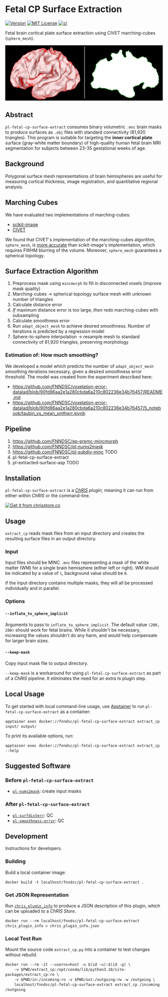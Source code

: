 # Fetal CP Surface Extraction

[![Version](https://img.shields.io/docker/v/fnndsc/pl-fetal-cp-surface-extract?sort=semver)](https://hub.docker.com/r/fnndsc/pl-fetal-cp-surface-extract)
[![MIT License](https://img.shields.io/github/license/fnndsc/pl-fetal-cp-surface-extract)](https://github.com/FNNDSC/pl-fetal-cp-surface-extract/blob/main/LICENSE)
[![ci](https://github.com/FNNDSC/pl-fetal-cp-surface-extract/actions/workflows/ci.yml/badge.svg)](https://github.com/FNNDSC/pl-fetal-cp-surface-extract/actions/workflows/ci.yml)

Fetal brain cortical plate surface extraction using CIVET marching-cubes (`sphere_mesh`).

![Figure](docs/fig.png)

## Abstract

`pl-fetal-cp-surface-extract` consumes binary volumetric `.mnc` brain masks to produce
surfaces as `.obj` files with standard connectivity (81,920 triangles). This program is
suitable for targeting the **inner cortical plate** surface (gray-white matter boundary)
of high-quality human fetal brain MRI segmentation for subjects between 23-35 gestational
weeks of age.

## Background

Polygonal surface mesh representations of brain hemispheres are useful for measuring cortical
thickness, image registration, and quantitative regional analysis.

## Marching Cubes

We have evaluated two implementations of marching-cubes:

- [scikit-image](https://github.com/FNNDSC/pl-fetal-cp-surface-extract)
- [CIVET](https://github.com/FNNDSC/ep-sphere_mesh)

We found that CIVET's implementation of the marching-cubes algorithm, `sphere_mesh`, is
[more accurate](docs/compare_civet_skimage.md)
than scikit-image's implementation, which requires FWHM blurring of the volume.
Moreover, `sphere_mesh` guarantees a spherical topology.

## Surface Extraction Algorithm

1. Preprocess mask using `mincmorph` to fill in disconnected voxels (improve mask quality)
2. Marching-cubes -> spherical topology surface mesh with unknown number of triangles
3. Calculate distance error
4. _If_ maximum distance error is too large, _then_ redo marching-cubes with subsampling
5. Calculate smoothness error
6. Run `adapt_object_mesh` to achieve desired smoothness. Number of iterations is predicted by a regression model
7. Sphere-to-sphere interpolation -> resample mesh to standard connectivity of 81,920 triangles, preserving morphology

### Estimation of: How much smoothing?

We developed a model which predicts the number of `adapt_object_mesh` smoothing iterations necessary, given a desired smoothness error threshold.
The model was created from the experiment described here:

- https://github.com/FNNDSC/voxelation-error-datalad/blob/90fd86aa2e1a280cbda6a210c802236e34b76457/README.md
- https://github.com/FNNDSC/voxelation-error-datalad/blob/90fd86aa2e1a280cbda6a210c802236e34b76457/5_notebook/taubin_vs_mean_smtherr.ipynb

## Pipeline

1. https://github.com/FNNDSC/ep-premc-mincmorph
2. https://github.com/FNNDSC/pl-nums2mask
3. https://github.com/FNNDSC/pl-subdiv-minc TODO
4. pl-fetal-cp-surface-extract
5. pl-extracted-surface-asp TODO

<!--
While the upstream
[marching_cube.pl](https://github.com/aces/surface-extraction/blob/master/scripts/marching_cubes.pl.in)
script uses ASP (`surface_fit`) post-processing to fully converge the surface to the volume boundary,
without the extra step the accuracy is nonetheless sufficient.
-->

## Installation

`pl-fetal-cp-surface-extract` is a _[ChRIS](https://chrisproject.org/) plugin_, meaning it can
run from either within _ChRIS_ or the command-line.

[![Get it from chrisstore.co](https://ipfs.babymri.org/ipfs/QmaQM9dUAYFjLVn3PpNTrpbKVavvSTxNLE5BocRCW1UoXG/light.png)](https://chrisstore.co/plugin/pl-fetal-cp-surface-extract)

## Usage

`extract_cp` reads mask files from an input directory and creates
the resulting surface files in an output directory.

### Input

Input files should be MINC `.mnc` files representing a mask of the white matter (WM)
for a single brain hemisphere (either left or right). WM should be indicated by a
value of `1`, background value should be `0`.

If the input directory contains multiple masks, they will all be processed
individually and in parallel.

### Options

#### `--inflate_to_sphere_implicit`

Arguments to pass to `inflate_to_sphere_implicit`. The default value `(200, 200)`
should work for fetal brains. While it shouldn't be necessary, increasing the
values shouldn't do any harm, and would help compensate for larger brain sizes.

#### `--keep-mask`

Copy input mask file to output directory.

`--keep-mask` is a workaround for using `pl-fetal-cp-surface-extract` as part of a
_ChRIS_ pipeline. It eliminates the need for an extra _ts_ plugin step.

## Local Usage

To get started with local command-line usage, use [Apptainer](https://apptainer.org/)
to run `pl-fetal-cp-surface-extract` as a container:

```shell
apptainer exec docker://fnndsc/pl-fetal-cp-surface-extract extract_cp input/ output/
```

To print its available options, run:

```shell
apptainer exec docker://fnndsc/pl-fetal-cp-surface-extract extract_cp --help
```

## Suggested Software

### Before `pl-fetal-cp-surface-extract`

- [`pl-nums2mask`](https://chrisstore.co/plugin/pl-nums2mask): create input masks

### After `pl-fetal-cp-surface-extract`

- [`pl-surfdisterr`](https://chrisstore.co/plugin/pl-surfdisterr): QC
- [`pl-smoothness-error`](https://chrisstore.co/plugin/pl-smoothness-error): QC

## Development

Instructions for developers.

### Building

Build a local container image:

```shell
docker build -t localhost/fnndsc/pl-fetal-cp-surface-extract .
```

### Get JSON Representation

Run [`chris_plugin_info`](https://github.com/FNNDSC/chris_plugin#usage)
to produce a JSON description of this plugin, which can be uploaded to a _ChRIS Store_.

```shell
docker run --rm localhost/fnndsc/pl-fetal-cp-surface-extract chris_plugin_info > chris_plugin_info.json
```

### Local Test Run

Mount the source code `extract_cp.py` into a container to test changes without rebuild.

```shell
docker run --rm -it --userns=host -u $(id -u):$(id -g) \
    -v $PWD/extract_cp:/opt/conda/lib/python3.10/site-packages/extract_cp:ro \
    -v $PWD/in:/incoming:ro -v $PWD/out:/outgoing:rw -w /outgoing \
    localhost/fnndsc/pl-fetal-cp-surface-extract extract_cp /incoming /outgoing
```
